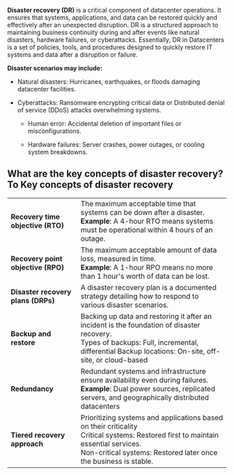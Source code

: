 **Disaster recovery (DR)** is a critical component of datacenter operations. It ensures that systems, applications, and data can be restored quickly and effectively after an unexpected disruption. DR is a structured approach to maintaining business continuity during and after events like natural disasters, hardware failures, or cyberattacks. Essentially, DR in Datacenters is a set of policies, tools, and procedures designed to quickly restore IT systems and data after a disruption or failure.

**Disaster scenarios may include:** 

- Natural disasters: Hurricanes, earthquakes, or floods damaging datacenter facilities.

- Cyberattacks: Ransomware encrypting critical data or Distributed denial of service (DDoS) attacks overwhelming systems.

  - Human error: Accidental deletion of important files or misconfigurations.

  - Hardware failures: Server crashes, power outages, or cooling system breakdowns.

## What are the key concepts of disaster recovery? To Key concepts of disaster recovery

|                                    |                                                              |
| ---------------------------------- | ------------------------------------------------------------ |
| **Recovery time objective (RTO)**  | The maximum acceptable time that systems can be  down after a disaster. <br />**Example**: A 4-hour RTO means systems must be operational within 4 hours of an outage. |
| **Recovery point objective (RPO)** | The maximum acceptable amount of data loss, measured in time. <br />**Example**: A 1-hour RPO means no more than 1 hour's worth of data can be lost. |
| **Disaster recovery plans (DRPs)** | A disaster recovery plan is a documented strategy detailing how to respond to various disaster scenarios. |
| **Backup and restore**             | Backing up data and restoring it after an incident is the foundation of disaster recovery.  <br />Types of backups: Full, incremental, differential  Backup locations: On-site, off-site, or cloud-based |
| **Redundancy**                     | Redundant systems and infrastructure ensure availability even during failures.  <br />**Example**: Dual power sources, replicated servers, and geographically distributed datacenters |
| **Tiered recovery approach**       | Prioritizing systems and applications based on their criticality <br />Critical systems: Restored first to maintain essential services.  <br />Non-critical systems: Restored later once the business is stable. |